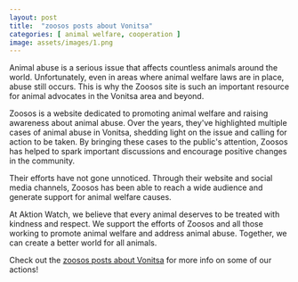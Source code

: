 ```yaml
---
layout: post
title:  "zoosos posts about Vonitsa"
categories: [ animal welfare, cooperation ]
image: assets/images/1.png
---
```

Animal abuse is a serious issue that affects countless animals around the world. Unfortunately, even in areas where animal welfare laws are in place, abuse still occurs. This is why the Zoosos site is such an important resource for animal advocates in the Vonitsa area and beyond.

Zoosos is a website dedicated to promoting animal welfare and raising awareness about animal abuse. Over the years, they've highlighted multiple cases of animal abuse in Vonitsa, shedding light on the issue and calling for action to be taken. By bringing these cases to the public's attention, Zoosos has helped to spark important discussions and encourage positive changes in the community.

Their efforts have not gone unnoticed. Through their website and social media channels, Zoosos has been able to reach a wide audience and generate support for animal welfare causes.

At Aktion Watch, we believe that every animal deserves to be treated with kindness and respect. We support the efforts of Zoosos and all those working to promote animal welfare and address animal abuse. Together, we can create a better world for all animals.

Check out the [zoosos posts about Vonitsa][zoosos-posts] for more info on  some of our actions!

[zoosos-posts]: https://www.zoosos.gr/etiketa/bonitsa-aitoloakarnanias/#axzz7x6TiiS77
